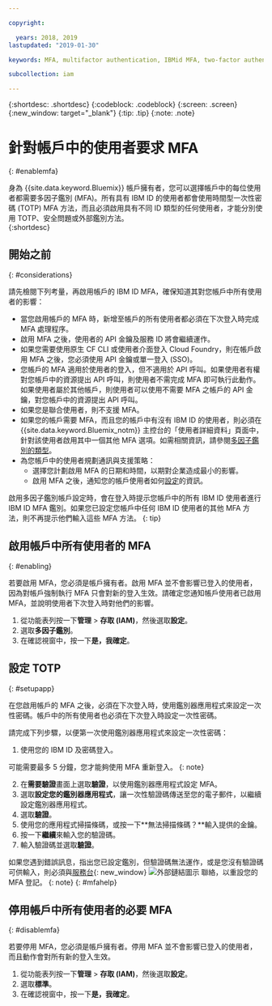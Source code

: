 ```yaml
---

copyright:

  years: 2018, 2019
lastupdated: "2019-01-30"

keywords: MFA, multifactor authentication, IBMid MFA, two-factor authentication, account MFA, time-based one-time passcode, TOTP

subcollection: iam

---
```


{:shortdesc: .shortdesc}
{:codeblock: .codeblock}
{:screen: .screen}
{:new_window: target="_blank"}
{:tip: .tip}
{:note: .note}

# 針對帳戶中的使用者要求 MFA
{: #enablemfa}

身為 {{site.data.keyword.Bluemix}} 帳戶擁有者，您可以選擇帳戶中的每位使用者都需要多因子鑑別 (MFA)。所有具有 IBM ID 的使用者都會使用時間型一次性密碼 (TOTP) MFA 方法，而且必須啟用具有不同 ID 類型的任何使用者，才能分別使用 TOTP、安全問題或外部鑑別方法。  
{:shortdesc}

## 開始之前
{: #considerations}

請先檢閱下列考量，再啟用帳戶的 IBM ID MFA，確保知道其對您帳戶中所有使用者的影響：

* 當您啟用帳戶的 MFA 時，新增至帳戶的所有使用者都必須在下次登入時完成 MFA 處理程序。
* 啟用 MFA 之後，使用者的 API 金鑰及服務 ID 將會繼續運作。
* 如果您需要使用原生 CF CLI 或使用者介面登入 Cloud Foundry，則在帳戶啟用 MFA 之後，您必須使用 API 金鑰或單一登入 (SSO)。
* 您帳戶的 MFA 適用於使用者的登入，但不適用於 API 呼叫。如果使用者有權對您帳戶中的資源提出 API 呼叫，則使用者不需完成 MFA 即可執行此動作。如果使用者屬於其他帳戶，則使用者可以使用不需要 MFA 之帳戶的 API 金鑰，對您帳戶中的資源提出 API 呼叫。
* 如果您是聯合使用者，則不支援 MFA。
* 如果您的帳戶需要 MFA，而且您的帳戶中有沒有 IBM ID 的使用者，則必須在 {{site.data.keyword.Bluemix_notm}} 主控台的「使用者詳細資料」頁面中，針對該使用者啟用其中一個其他 MFA 選項。如需相關資訊，請參閱[多因子鑑別的類型](/docs/iam?topic=iam-types#types)。
* 為您帳戶中的使用者規劃通訊與支援策略：
  * 選擇您計劃啟用 MFA 的日期和時間，以期對企業造成最小的影響。
  * 啟用 MFA 之後，通知您的帳戶使用者如何[設定](/docs/iam?topic=iam-enablemfa#setupapp)的資訊。

啟用多因子鑑別帳戶設定時，會在登入時提示您帳戶中的所有 IBM ID 使用者進行 IBM ID MFA 鑑別。如果您已設定您帳戶中任何 IBM ID 使用者的其他 MFA 方法，則不再提示他們輸入這些 MFA 方法。
{: tip}

## 啟用帳戶中所有使用者的 MFA
{: #enabling}

若要啟用 MFA，您必須是帳戶擁有者。啟用 MFA 並不會影響已登入的使用者，因為對帳戶強制執行 MFA 只會對新的登入生效。請確定您通知帳戶使用者已啟用 MFA，並說明使用者下次登入時對他們的影響。

1. 從功能表列按一下**管理** &gt; **存取 (IAM)**，然後選取**設定**。
2. 選取**多因子鑑別**。
3. 在確認視窗中，按一下**是，我確定**。

## 設定 TOTP
{: #setupapp}

在您啟用帳戶的 MFA 之後，必須在下次登入時，使用鑑別器應用程式來設定一次性密碼。帳戶中的所有使用者也必須在下次登入時設定一次性密碼。

請完成下列步驟，以便第一次使用鑑別器應用程式來設定一次性密碼：

1. 使用您的 IBM ID 及密碼登入。

  可能需要最多 5 分鐘，您才能夠使用 MFA 重新登入。
  {: note}

2. 在**需要驗證**畫面上選取**驗證**，以使用鑑別器應用程式設定 MFA。
3. 選取**設定您的鑑別器應用程式**，讓一次性驗證碼傳送至您的電子郵件，以繼續設定鑑別器應用程式。
4. 選取**驗證**。
5. 使用您的應用程式掃描條碼，或按一下**無法掃描條碼？**輸入提供的金鑰。
6. 按一下**繼續**來輸入您的驗證碼。
7. 輸入驗證碼並選取**驗證**。

如果您遇到錯誤訊息，指出您已設定鑑別，但驗證碼無法運作，或是您沒有驗證碼可供輸入，則必須與[服務台](https://www.ibm.com/ibmid/myibm/help/us/helpdesk.html){: new_window} ![外部鏈結圖示](../icons/launch-glyph.svg "外部鏈結圖示") 聯絡，以重設您的 MFA 登記。
{: note}
{: #mfahelp}

## 停用帳戶中所有使用者的必要 MFA
{: #disablemfa}

若要停用 MFA，您必須是帳戶擁有者。停用 MFA 並不會影響已登入的使用者，而且動作會對所有新的登入生效。

1. 從功能表列按一下**管理** &gt; **存取 (IAM)**，然後選取**設定**。
2. 選取**標準**。
3. 在確認視窗中，按一下**是，我確定**。
